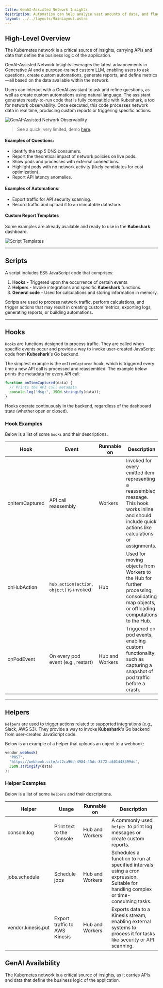 ```yaml
---
title: GenAI-Assisted Network Insights
description: Automation can help analyze vast amounts of data, and flag only data of interest for further analysis by people or external systems.
layout: ../../layouts/MainLayout.astro
---
```


## High-Level Overview

The Kubernetes network is a critical source of insights, carrying APIs and data that define the business logic of the application.

GenAI-Assisted Network Insights leverages the latest advancements in Generative AI and a purpose-trained custom LLM, enabling users to ask questions, create custom automations, generate reports, and define metrics—all based on the data available within the network.

Users can interact with a GenAI assistant to ask and refine questions, as well as create custom automations using natural language. The assistant generates ready-to-run code that is fully compatible with Kubeshark, a tool for network observability. Once executed, this code processes network data in real time, producing custom reports or triggering specific actions.

![GenAI-Assisted Network Observability](/networkprocessor.png)

> See a quick, very limited, demo [here](https://chatgpt.com/g/g-675613a0221c8191beb0fae0f5967d15-ask-kubeshark-anything-demo).

#### Examples of Questions: 
- Identify the top 5 DNS consumers.
- Report the theoretical impact of network policies on live pods.
- Show pods and processes with external connections.
- Highlight pods with no network activity (likely candidates for cost optimization).
- Report API latency anomalies.

#### Examples of Automations:
- Export traffic for API security scanning.
- Record traffic and upload it to an immutable datastore. 

#### Custom Report Templates

Some examples are already available and ready to use in the **Kubeshark** dashboard.

![Script Templates](/templates.png)

---

## Scripts

A script includes ES5 JavaScript code that comprises:
1. **Hooks** - Triggered upon the occurrence of certain events.
2. **Helpers** - Invoke integrations and specific **Kubeshark** functions. 
3. **General code** - Used for calculations and storing information in memory.

Scripts are used to process network traffic, perform calculations, and trigger actions that may result in creating custom metrics, exporting logs, generating reports, or building automations.

---

## Hooks

`Hooks` are functions designed to process traffic. They are called when specific events occur and provide a way to invoke user-created JavaScript code from **Kubeshark**'s Go backend. 

The simplest example is the `onItemCaptured` hook, which is triggered every time a new API call is processed and reassembled. The example below prints the metadata for every API call:

```js
function onItemCaptured(data) {
  // Prints the API call metadata
  console.log("Msg:", JSON.stringify(data));
}
```

Hooks operate continuously in the backend, regardless of the dashboard state (whether open or closed).

### Hook Examples

Below is a list of some `hooks` and their descriptions.

| Hook            | Event                                   | Runnable on    | Description                                                                                                                                                 | 
|------------------|-----------------------------------------|----------------|-------------------------------------------------------------------------------------------------------------------------------------------------------------|
| onItemCaptured   | API call reassembly                    | Workers        | Invoked for every emitted item representing a reassembled message. This hook works inline and should include quick actions like calculations or assignments. |
| onHubAction      | `hub.action(action, object)` is invoked | Hub            | Used for moving objects from Workers to the Hub for further processing, consolidating map objects, or offloading computations to the Hub.                  |
| onPodEvent       | On every pod event (e.g., restart)     | Hub and Workers | Triggered on pod events, enabling custom functionality, such as capturing a snapshot of pod traffic before a crash.                                         |

---

## Helpers

`Helpers` are used to trigger actions related to supported integrations (e.g., Slack, AWS S3). They provide a way to invoke **Kubeshark**'s Go backend from user-created JavaScript code.

Below is an example of a helper that uploads an object to a webhook:

```js
vendor.webhook(
  "POST",
  "https://webhook.site/a42ca96d-4984-45dc-8f72-a601448399dc",
  JSON.stringify(data)
);
```

### Helper Examples

Below is a list of some `helpers` and their descriptions.

| Helper               | Usage                         | Runnable on     | Description                                                                                                                        | 
|-----------------------|-------------------------------|-----------------|------------------------------------------------------------------------------------------------------------------------------------|
| console.log           | Print text to the Console     | Hub and Workers | A commonly used `helper` to print log messages or create custom reports.                                                          |
| jobs.schedule         | Schedule jobs                | Hub and Workers | Schedules a function to run at specified intervals using a cron expression. Suitable for handling complex or time-consuming tasks. |
| vendor.kinesis.put    | Export traffic to AWS Kinesis | Hub and Workers | Exports data to a Kinesis stream, enabling external systems to process it for tasks like security or API scanning.                 |

## GenAI Availability

The Kubernetes network is a critical source of insights, as it carries APIs and data that define the business logic of the application.
